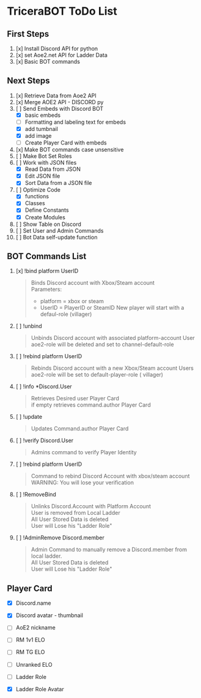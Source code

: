 # TriceraBOT ToDo List

## First Steps 
1. [x] Install Discord API for python
2. [x] set Aoe2.net API for Ladder Data
3. [x] Basic BOT commands

## Next Steps
1. [x] Retrieve Data from Aoe2 API
2. [x] Merge AOE2 API - DISCORD py
3. [ ] Send Embeds with Discord BOT
   - [x] basic embeds
   - [ ] Formatting and labeling text for embeds
   - [x] add tumbnail
   - [x] add image
   - [ ] Create Player Card with embeds
4. [x] Make BOT commands case unsensitive
5. [ ] Make Bot Set Roles
6. [ ] Work with JSON files
    - [x] Read Data from JSON
    - [x] Edit JSON file
    - [x] Sort Data from a JSON file
7. [ ] Optimize Code
   - [x] functions
   - [x] Classes
   - [x] Define Constants
   - [x] Create Modules
8. [ ] Show Table on Discord
9. [ ] Set User and Admin Commands
10. [ ] Bot Data self-update function

## BOT Commands List
1. [x] !bind platform UserID  
   > Binds Discord account with Xbox/Steam account  
   > Parameters:  
   > - platform = xbox or steam  
   > - UserID = PlayerID or SteamID
   > New player will start with a defaul-role (villager)

2. [ ] !unbind
   > Unbinds Discord account with associated platform-account
   > User aoe2-role will be deleted and set to channel-default-role

3. [ ] !rebind platform UserID
   > Rebinds Discord account with a new Xbox/Steam account
   > Users aoe2-role will be set to default-player-role ( villager)

4. [ ] !info *Discord.User
   > Retrieves Desired user Player Card  
   > if empty retrieves command.author Player Card

5. [ ] !update
   > Updates Command.author Player Card

6. [ ] !verify Discord.User
   > Admins command to verify Player Identity

7. [ ] !rebind platform UserID
   > Command to rebind Discord Account with xbox/steam account  
   > WARNING: You will lose your verification

8. [ ] !RemoveBind
    > Unlinks Discord.Account with Platform Account  
    > User is removed from Local Ladder  
    > All User Stored Data is deleted  
    > User will Lose his "Ladder Role"

9.  [ ] !AdminRemove Discord.member
    > Admin Command to manually remove a Discord.member from local ladder.  
    > All User Stored Data is deleted  
    > User will Lose his "Ladder Role"


## Player Card 
 - [x] Discord.name
 - [x] Discord avatar - thumbnail
 - [ ] AoE2 nickname
 - [ ] RM 1v1 ELO
 - [ ] RM TG ELO
 - [ ] Unranked ELO
 - [ ] Ladder Role
 - [x] Ladder Role Avatar
    
   



  

